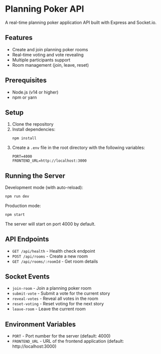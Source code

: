 # Planning Poker API

A real-time planning poker application API built with Express and Socket.io.

## Features

- Create and join planning poker rooms
- Real-time voting and vote revealing
- Multiple participants support
- Room management (join, leave, reset)

## Prerequisites

- Node.js (v14 or higher)
- npm or yarn

## Setup

1. Clone the repository
2. Install dependencies:
   ```bash
   npm install
   ```
3. Create a `.env` file in the root directory with the following variables:
   ```
   PORT=4000
   FRONTEND_URL=http://localhost:3000
   ```

## Running the Server

Development mode (with auto-reload):
```bash
npm run dev
```

Production mode:
```bash
npm start
```

The server will start on port 4000 by default.

## API Endpoints

- `GET /api/health` - Health check endpoint
- `POST /api/rooms` - Create a new room
- `GET /api/rooms/:roomId` - Get room details

## Socket Events

- `join-room` - Join a planning poker room
- `submit-vote` - Submit a vote for the current story
- `reveal-votes` - Reveal all votes in the room
- `reset-voting` - Reset voting for the next story
- `leave-room` - Leave the current room

## Environment Variables

- `PORT` - Port number for the server (default: 4000)
- `FRONTEND_URL` - URL of the frontend application (default: http://localhost:3000) 